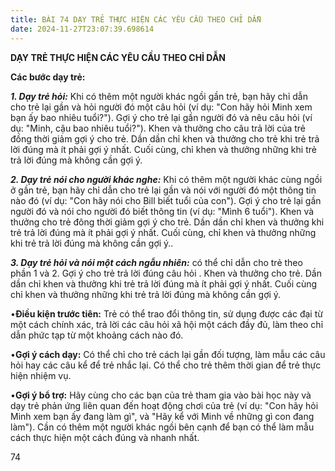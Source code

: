 ```yaml
---
title: BÀI 74 DẠY TRẺ THỰC HIỆN CÁC YÊU CẦU THEO CHỈ DẪN
date: 2024-11-27T23:07:39.698614
---
```


**DẠY TRẺ THỰC HIỆN CÁC YÊU CẦU THEO CHỈ DẪN**

**Các bước dạy trẻ:**

***1. Dạy trẻ hỏi:*** Khi có thêm một người khác ngồi gần trẻ, bạn hãy
chỉ dẫn cho trẻ lại gần và hỏi người đó một câu hỏi (ví dụ: "Con hãy
hỏi Minh xem bạn ấy bao nhiêu tuổi?"). Gợi ý cho trẻ lại gần người đó
và nêu câu hỏi (ví dụ: "Minh, cậu bao nhiêu tuổi?"). Khen và thưởng
cho câu trả lời của trẻ đồng thời giảm gợi ý cho trẻ. Dần dần chỉ khen
và thưởng cho trẻ khi trẻ trả lời đúng mà ít phải gợi ý nhất. Cuối
cùng, chỉ khen và thưởng những khi trẻ trả lời đúng mà không cần gợi
ý.

***2. Dạy trẻ nói cho người khác nghe:*** Khi có thêm một người khác
cùng ngồi ở gần trẻ, bạn hãy chỉ dẫn cho trẻ lại gần và nói với người
đó một thông tin nào đó (ví dụ: "Con hãy nói cho Bill biết tuổi của
con"). Gợi ý cho trẻ lại gần người đó và nói cho người đó biết thông
tin (ví dụ: "Mình 6 tuổi"). Khen và thưởng cho trẻ đông thời giảm gợi
ý cho trẻ. Dần dần chỉ khen và thưởng khi trẻ trả lời đúng mà ít phải
gợi ý nhất. Cuối cùng, chỉ khen và thưởng những khi trẻ trả lời đúng
mà không cần gợi ý..

***3. Dạy trẻ hỏi và nói một cách ngẫu nhiên:*** có thể chỉ dẫn cho
trẻ theo phần 1 và 2. Gợi ý cho trẻ trả lời đúng câu hỏi . Khen và
thưởng cho trẻ. Dần dần chỉ khen và thưởng khi trẻ trả lời đúng mà ít
phải gợi ý nhất. Cuối cùng chỉ khen và thưởng những khi trẻ trả lời
đúng mà không cần gợi ý.

•**Điều kiện trước tiên:** Trẻ có thể trao đổi thông tin, sử dụng được
các đại từ một cách chính xác, trả lời các câu hỏi xã hội một cách đầy
đủ, làm theo chỉ dẫn phức tạp từ một khoảng cách nào đó.

•**Gợi ý cách dạy:** Có thể chỉ cho trẻ cách lại gần đối tượng, làm
mẫu các câu hỏi hay các câu kể để trẻ nhắc lại. Có thể cho trẻ thêm
thời gian để trẻ thực hiện nhiệm vụ.

•**Gợi ý bổ trợ:** Hãy cùng cho các bạn của trẻ tham gia vào bài học
này và dạy trẻ phản ứng liên quan đến hoạt động chơi của trẻ (ví dụ:
"Con hãy hỏi Minh xem bạn ấy đang làm gì", và "Hãy kể với Minh về
những gì con đang làm"). Cần có thêm một người khác ngồi bên cạnh để
bạn có thể làm mẫu cách thực hiện một cách đúng và nhanh nhất.

74

